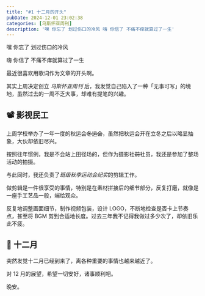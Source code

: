 ```yaml
---
title: "#1 十二月的开头"
pubDate: 2024-12-01 23:02:38
categories: [乌斯怀亚周刊]
description: '嘿 你忘了 划过伤口的冷风 嗨 你信了 不痛不痒就算过了一生'
---
```


<p>嘿 你忘了 划过伤口的冷风</p>
<p>嗨 你信了 不痛不痒就算过了一生</p>

最近很喜欢用歌词作为文章的开头啊。

其实上周决定创立 _乌斯怀亚周刊_ 后，我发觉自己陷入了一种「无事可写」的境地，虽然过去的一周不乏大事，却难有提笔的兴趣。

## 📽️ 影视民工

上周学校举办了一年一度的秋运会~~冬运会~~，虽然把秋运会开在立冬之后以略显抽象，大伙却依旧尽兴。

按照往年惯例，我是不会站上田径场的，但作为摄影社~~前~~社员，我还是参加了整场活动的拍摄。

与此同时，我还负责了*班级秋季运动会纪实*的剪辑工作。

做剪辑是一件很享受的事情，特别是在素材拼接后的细节部分，反复打磨，就像是一座手工艺品一般，端给观众。

反复地调整画面细节，制作视频包装，设计 LOGO，不断地检查是否卡上节奏点，甚至将 BGM 剪到合适地长度。过去三年我不记得我做过多少次了，却依旧乐此不疲。

## 📅 十二月

突然发觉十二月已经到来了，离各种重要的事情也越来越近了。

对 12 月的展望，希望一切安好，诸事顺利吧。

晚安。
